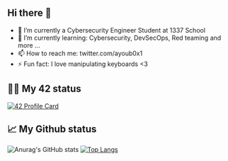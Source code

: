 Hi there 👋
---------------------


- 🔭 I’m currently a Cybersecurity Engineer Student at 1337 School
- 🌱 I’m currently learning: Cybersecurity, DevSecOps, Red teaming and more ...
- 📫 How to reach me: twitter.com/ayoub0x1
- ⚡ Fun fact: I love manipulating keyboards <3



## 👨‍💻 My 42 status


[![42 Profile Card](https://1337-readme.vercel.app/api/profile?cursus=42&dark=true&login=aymoulou)](https://github.com/ayoub0x1/Ayoub0x1/blob/main/README.md)

## 📈 My Github status

![Anurag's GitHub stats](https://github-readme-stats.vercel.app/api?username=ayoub0x1&show_icons=true&theme=radical)
[![Top Langs](https://github-readme-stats.vercel.app/api/top-langs/?username=ayoub0x1&layout=compact)](https://github.com/ayoub0x1/Ayoub0x1/blob/main/README.md)
